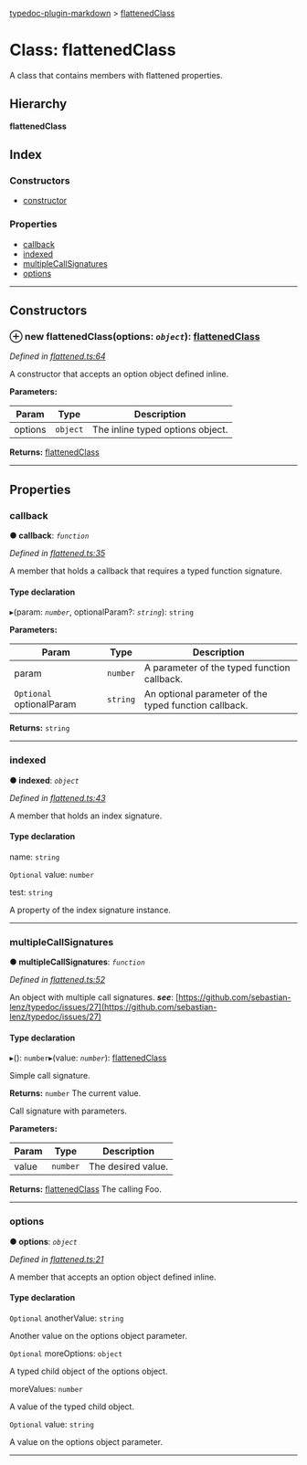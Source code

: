 [typedoc-plugin-markdown](../README.md) > [flattenedClass](../classes/flattenedclass.md)

# Class: flattenedClass

A class that contains members with flattened properties.

## Hierarchy

**flattenedClass**

## Index

### Constructors

* [constructor](flattenedclass.md#markdown-header-constructor)

### Properties

* [callback](flattenedclass.md#markdown-header-callback)
* [indexed](flattenedclass.md#markdown-header-indexed)
* [multipleCallSignatures](flattenedclass.md#markdown-header-multiplecallsignatures)
* [options](flattenedclass.md#markdown-header-options)

---

## Constructors

### ⊕ **new flattenedClass**(options: *`object`*): [flattenedClass](flattenedclass.md)

*Defined in [flattened.ts:64](https://bitbucket.org/owner/repository_name/src/master/src/flattened.ts?fileviewer&amp;#x3D;file-view-default#flattened.ts-64)*

A constructor that accepts an option object defined inline.

**Parameters:**

| Param | Type | Description |
| ------ | ------ | ------ |
| options | `object` |  The inline typed options object. |

**Returns:** [flattenedClass](flattenedclass.md)

---

## Properties

###  callback

**● callback**: *`function`*

*Defined in [flattened.ts:35](https://bitbucket.org/owner/repository_name/src/master/src/flattened.ts?fileviewer&amp;#x3D;file-view-default#flattened.ts-35)*

A member that holds a callback that requires a typed function signature.

#### Type declaration
▸(param: *`number`*, optionalParam?: *`string`*): `string`

**Parameters:**

| Param | Type | Description |
| ------ | ------ | ------ |
| param | `number` |  A parameter of the typed function callback. |
| `Optional` optionalParam | `string` |  An optional parameter of the typed function callback. |

**Returns:** `string`

___

###  indexed

**● indexed**: *`object`*

*Defined in [flattened.ts:43](https://bitbucket.org/owner/repository_name/src/master/src/flattened.ts?fileviewer&amp;#x3D;file-view-default#flattened.ts-43)*

A member that holds an index signature.

#### Type declaration

[index: `number`]: `object`

 name: `string`

`Optional`  value: `number`

 test: `string`

A property of the index signature instance.

___

###  multipleCallSignatures

**● multipleCallSignatures**: *`function`*

*Defined in [flattened.ts:52](https://bitbucket.org/owner/repository_name/src/master/src/flattened.ts?fileviewer&amp;#x3D;file-view-default#flattened.ts-52)*

An object with multiple call signatures.
*__see__*: [https://github.com/sebastian-lenz/typedoc/issues/27](https://github.com/sebastian-lenz/typedoc/issues/27)

#### Type declaration
▸(): `number`▸(value: *`number`*): [flattenedClass](flattenedclass.md)

Simple call signature.

**Returns:** `number`
The current value.

Call signature with parameters.

**Parameters:**

| Param | Type | Description |
| ------ | ------ | ------ |
| value | `number` |  The desired value. |

**Returns:** [flattenedClass](flattenedclass.md)
The calling Foo.

___

###  options

**● options**: *`object`*

*Defined in [flattened.ts:21](https://bitbucket.org/owner/repository_name/src/master/src/flattened.ts?fileviewer&amp;#x3D;file-view-default#flattened.ts-21)*

A member that accepts an option object defined inline.

#### Type declaration

`Optional`  anotherValue: `string`

Another value on the options object parameter.

`Optional`  moreOptions: `object`

A typed child object of the options object.

 moreValues: `number`

A value of the typed child object.

`Optional`  value: `string`

A value on the options object parameter.

___

